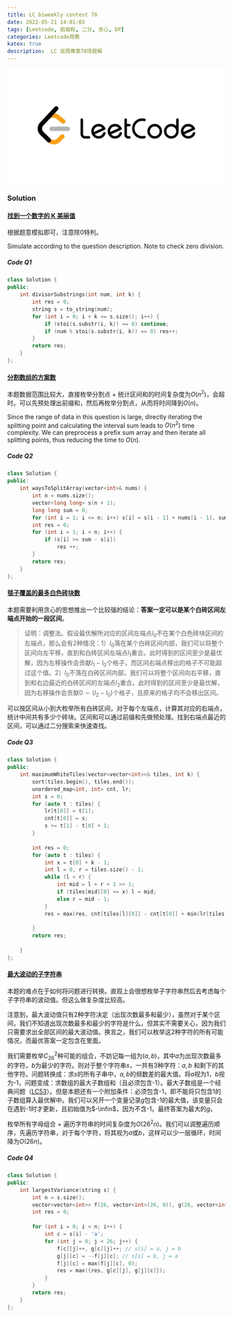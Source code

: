 ```yaml
---
title: LC biweekly contest 78
date: 2022-05-21 14:01:03
tags: [Leetcode, 前缀和, 二分, 贪心, DP]
categories: Leetcode周赛
katex: true
description:  LC 双周赛第78场题解
---
```


![LC](/images/Leetcode.jpg)

<!--more-->

###  **Solution**

#### [找到一个数字的 K 美丽值](https://leetcode.cn/problems/find-the-k-beauty-of-a-number/)

根据题意模拟即可，注意除0特判。

Simulate according to the question description. Note to check zero division.

##### **Code Q1**
```cpp
class Solution {
public:
    int divisorSubstrings(int num, int k) {
        int res = 0;
        string s = to_string(num);
        for (int i = 0; i + k <= s.size(); i++) {
            if (stoi(s.substr(i, k)) == 0) continue;
            if (num % stoi(s.substr(i, k)) == 0) res++;
        }
        return res;
    }
};
```


#### [分割数组的方案数](https://leetcode.cn/problems/number-of-ways-to-split-array/)

本题数据范围比较大，直接枚举分割点 + 统计区间和的时间复杂度为$O(n^2)$，会超时。可以先预处理出前缀和，然后再枚举分割点，从而将时间降到$O(n)$。

Since the range of data in this question is large, directly iterating the splitting point and calculating the interval sum leads to $O(n^2)$ time complexity. We can preprocess a prefix sum array and then iterate all splitting points, thus reducing the time to $O(n)$. 

##### **Code Q2**
```cpp
class Solution {
public:
    int waysToSplitArray(vector<int>& nums) {
        int n = nums.size();
        vector<long long> s(n + 1);
        long long sum = 0;
        for (int i = 1; i <= n; i++) s[i] = s[i - 1] + nums[i - 1], sum += nums[i - 1];
        int res = 0;
        for (int i = 1; i < n; i++) {
            if (s[i] >= sum - s[i])
                res ++;
        }
        return res;
    }
};
```

#### [毯子覆盖的最多白色砖块数](https://leetcode.cn/problems/maximum-white-tiles-covered-by-a-carpet/)

本题需要利用贪心的思想推出一个比较强的结论：**答案一定可以是某个白砖区间左端点开始的一段区间**。

> 证明：调整法。假设最优解所对应的区间左端点$l_0$不在某个白色砖块区间的左端点，那么会有2种情况：1）$l_0$落在某个白砖区间内部，我们可以将整个区间向左平移，直到和白砖区间左端点$l_1$重合。此时得到的区间至少是最优解，因为左移操作会贡献$l_1-l_0$个格子，而区间右端点移出的格子不可能超过这个值。2）$l_0$不落在白砖区间内部，我们可以将整个区间向右平移，直到和右边最近的白砖区间的左端点$l_2$重合。此时得到的区间至少是最优解，因为右移操作会贡献$0\sim (l_2-l_0)$个格子，且原来的格子均不会移出区间。


可以按区间从小到大枚举所有白砖区间，对于每个左端点，计算其对应的右端点，统计中间共有多少个砖块。区间和可以通过前缀和先做预处理。找到右端点最近的区间，可以通过二分搜索来快速查找。

##### **Code Q3**
```cpp
class Solution {
public:
    int maximumWhiteTiles(vector<vector<int>>& tiles, int k) {
        sort(tiles.begin(), tiles.end());
        unordered_map<int, int> cnt, lr;
        int s = 0;
        for (auto t : tiles) {
            lr[t[0]] = t[1];
            cnt[t[0]] = s;
            s += t[1] - t[0] + 1;
        }
        
        int res = 0;
        for (auto t : tiles) {
            int x = t[0] + k - 1;
            int l = 0, r = tiles.size() - 1;
            while (l < r) {
                int mid = l + r + 1 >> 1;
                if (tiles[mid][0] <= x) l = mid;
                else r = mid - 1;
            }
            res = max(res, cnt[tiles[l][0]] - cnt[t[0]] + min(lr[tiles[l][0]], x) - tiles[l][0] + 1);

        }
        return res;
        
    }
};
```


#### [最大波动的子字符串](https://leetcode.cn/problems/substring-with-largest-variance/)

本题的难点在于如何将问题进行转换。直观上会很想枚举子字符串然后去考虑每个子字符串的波动值。但这么做复杂度比较高。

注意到，最大波动值只有2种字符决定（出现次数最多和最少），虽然对于某个区间，我们不知道出现次数最多和最少的字符是什么，但其实不需要关心，因为我们只需要求出全部区间的最大波动值。换言之，我们可以枚举这2种字符的所有可能情况，而最优答案一定包含在里面。

我们需要枚举$C_{26}^2$种可能的组合，不妨记每一组为$(a, b)$，其中$a$为出现次数最多的字符，$b$为最少的字符。则对于整个字符串$s$，一共有3种字符：$a, b$ 和剩下的其他字符。问题转换成：求$s$的所有子串中，$a,b$的频数差的最大值。将$a$视为1，$b$视为-1，问题变成：求数组的最大子数组和（且必须包含-1）。最大子数组是一个经典问题（[LC53](https://leetcode.cn/problems/maximum-subarray/)）。但是本题还有一个附加条件：必须包含-1，即不能将只包含1的子数组算入最优解中。我们可以另开一个变量记录$g$包含-1的最大值，该变量只会在遇到-1时才更新，且初始值为$-\infin$，因为不含-1。最终答案为最大的$g$。

枚举所有字母组合 + 遍历字符串的时间复杂度为$O(26^2n)$。我们可以调整遍历顺序，先遍历字符串，对于每个字符，将其视为$a$或$b$，这样可以少一层循环，时间降为$O(26n)$。

##### **Code Q4**

```cpp
class Solution {
public:
    int largestVariance(string s) {
        int n = s.size();
        vector<vector<int>> f(26, vector<int>(26, 0)), g(26, vector<int>(26, -1e9));
        int res = 0;

        for (int i = 0; i < n; i++) {
            int c = s[i] - 'a';
            for (int j = 0; j < 26; j++) {
                f[c][j]++, g[c][j]++; // s[i] = a, j = b
                g[j][c] = --f[j][c]; // s[i] = b, j = a
                f[j][c] = max(f[j][c], 0);
                res = max({res, g[c][j], g[j][c]});
            }
        }
        return res;
    }
};
```